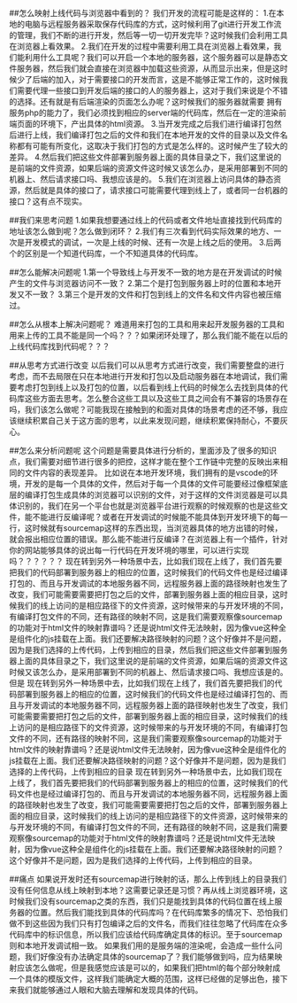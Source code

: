 ##怎么映射上线代码与浏览器中看到的？
我们开发的流程可能是这样的：
1.在本地的电脑与远程服务器采取保存代码库的方式，这时候利用了git进行开发工作流的管理，我们不断的进行开发，然后等一切一切开发完毕？这时候我们会利用工具在浏览器上看效果。
2.我们在开发的过程中需要利用工具在浏览器上看效果，我们能利用什么工具呢？我们可以开启一个本地的服务器，这个服务器可以是静态文件服务器，然后我们就会直接在浏览器中加载这些资源，从而显示出来，但是这时候少了后端的加入，对于需要接口的开发而言，这是不能够正常工作的，这时候我们需要代理一些接口到开发后端的接口的人的服务器上，这对于我们来说是个不错的选择。还有就是有后端渲染的页面怎么办呢？这时候我们的服务器就需要
  拥有服务php的能力了，我们必须找到相应的server端的代码库，然后在一定的渲染前端页面的环境下，产出具体的html资源。
3.当开发完成之后我们进行编译打包然后进行上线，我们编译打包之后的文件和我们在本地开发的文件的目录以及文件名称都有可能有所变化，这取决于我们打包的方式是怎么样的。这时候产生了较大的差异。
4.然后我们把这些文件部署到服务器上面的具体目录之下，我们这里说的是前端的文件资源，如果后端的资源文件这时候又该怎么办，是采用部署到不同的机器上、然后请求接口吗、我想应该是的。
5.我们在浏览器上访问具体的静态资源，然后就是具体的接口了，请求接口可能需要代理到线上了，或者同一台机器的接口？这有点不现实。

##我们来思考问题
1.如果我想要通过线上的代码或者文件地址直接找到代码库的地址该怎么做到呢？怎么做到闭环？
2.我们有三次看到代码实际效果的地方、一次是开发模式的调试，一次是上线的时候、还有一次是上线之后的使用。
3.后两个的区别是一个知道代码库，一个不知道具体的代码库。

##怎么能解决问题呢
1.第一个导致线上与开发不一致的地方是在开发调试的时候产生的文件与浏览器访问不一致？
2.第二个是打包到服务器上时的位置和本地开发又不一致？
3.第三个是开发的文件和打包到线上的文件名和文件内容也被压缩过。

##怎么从根本上解决问题呢？
难道用来打包的工具和用来起开发服务器的工具和用来上传的工具不能是同一个吗？？？如果闭环处理了，那么我们能不能在以后的上线代码库找到代码呢？？？

##从思考方式进行改变
以后我们可以从思考方式进行改变，我们需要整盘的进行考虑，而不去局限在只在本地进行开发和打包以及启动服务器在本地调试，我们需要考虑打包到线上以及打包的位置，以后看到线上代码的时候怎么去找到具体的代码库这些方面去思考。怎么整合这些工具以及这些工具之间会有不兼容的场景存在吗，我们该怎么做呢？可能我现在接触到的和面对具体的场景考虑的还不够，我应该继续积累自己关于这方面的思考，以此来发现问题，继续积累保持耐心，不要灰心。

##怎么来分析问题呢
这个问题是需要具体进行分析的，里面涉及了很多的知识点，我们需要对细节进行很多的把控，这样才能在整个工作链中完整的反映出来相同的文件内容的表现差异。
比如说在本地开发环境，我们拥有的是vscode的环境，开发的是每一个具体的文件，然后对于每一个具体的文件可能要经过像框架底层的编译打包生成具体的浏览器可以识别的文件，对于这样的文件浏览器是可以具体识别的，我们在另一个平台也就是浏览器平台进行观察的时候观察的也是这些文件，能不能进行反编译呢？或者在开发调试的时候能不能具体到开发环境下的每一行，这时候就有sourcemap这样的东西出现，当浏览器具体的地方出错的时候，就会报出相应位置的错误。那么能不能进行反编译？在浏览器上有一个插件，针对你的网站能够具体的说出每一行代码在开发环境的哪里，可以进行实现吗？？？？？？
现在转到另外一种场景中去，比如我们现在上线了，我们首先要把我们的代码部署到服务器上的相应的位置，这时候我们的代码文件也是经过编译打包的、而且与开发调试的本地服务器不同，远程服务器上面的路径映射也发生了改变，我们可能需要需要把打包之后的文件，部署到服务器上面的相应目录，这时候我们的线上访问的是相应路径下的文件资源，这时候带来的与开发环境的不同，有编译打包文件的不同，还有路径的映射不同，这是我们需要观察像sourcemap的功能对于html文件的映射靠谱吗？还是说html文件无法映射，因为像vue这种全是组件化的js挂载在上面。我们还要解决路径映射的问题？这个好像并不是问题，因为是我们选择的上传代码，上传到相应的目录，然后我们把这些文件部署到服务器上面的具体目录之下，我们这里说的是前端的文件资源，如果后端的资源文件这时候又该怎么办，是采用部署到不同的机器上、然后请求接口吗、我想应该是的。但是
现在转到另外一种场景中去，比如我们现在上线了，我们首先要把我们的代码部署到服务器上的相应的位置，这时候我们的代码文件也是经过编译打包的、而且与开发调试的本地服务器不同，远程服务器上面的路径映射也发生了改变，我们可能需要需要把打包之后的文件，部署到服务器上面的相应目录，这时候我们的线上访问的是相应路径下的文件资源，这时候带来的与开发环境的不同，有编译打包文件的不同，还有路径的映射不同，这是我们需要观察像sourcemap的功能对于html文件的映射靠谱吗？还是说html文件无法映射，因为像vue这种全是组件化的js挂载在上面。我们还要解决路径映射的问题？这个好像并不是问题，因为是我们选择的上传代码，上传到相应的目录
现在转到另外一种场景中去，比如我们现在上线了，我们首先要把我们的代码部署到服务器上的相应的位置，这时候我们的代码文件也是经过编译打包的、而且与开发调试的本地服务器不同，远程服务器上面的路径映射也发生了改变，我们可能需要需要把打包之后的文件，部署到服务器上面的相应目录，这时候我们的线上访问的是相应路径下的文件资源，这时候带来的与开发环境的不同，有编译打包文件的不同，还有路径的映射不同，这是我们需要观察像sourcemap的功能对于html文件的映射靠谱吗？还是说html文件无法映射，因为像vue这种全是组件化的js挂载在上面。我们还要解决路径映射的问题？这个好像并不是问题，因为是我们选择的上传代码，上传到相应的目录。

##痛点
如果说开发时还有sourcemap进行映射的话，那么上传到线上的目录我们没有任何信息从线上映射到本地？这需要记录还是习惯？再从线上浏览器环境，这时候我们没有sourcemap之类的东西，我们只是能找到具体的代码位置在线上服务器的位置。然后我们能找到具体的代码库吗？在代码库繁多的情况下、恐怕我们做不到这些因为我们只有打包编译之后的文件名，而我们往往忽略了代码库在众多代码库中的标识信息，所以我们应该给代码库确定具体的标识。至于sourcemap则和本地开发调试相一致。
如果我们用的是服务端的渲染呢，会造成一些什么问题，我们好像没有办法确定具体的sourcemap了？我们能够做到吗，应为结果映射应该怎么做呢，但是我感觉应该是可以的，如果我们把html的每个部分映射成一个具体的模版文件，这样我们能确定大概的范围，这样已经做的足够出色，接下来我们就能够通过人眼和大脑去理解和发现具体的代码。
